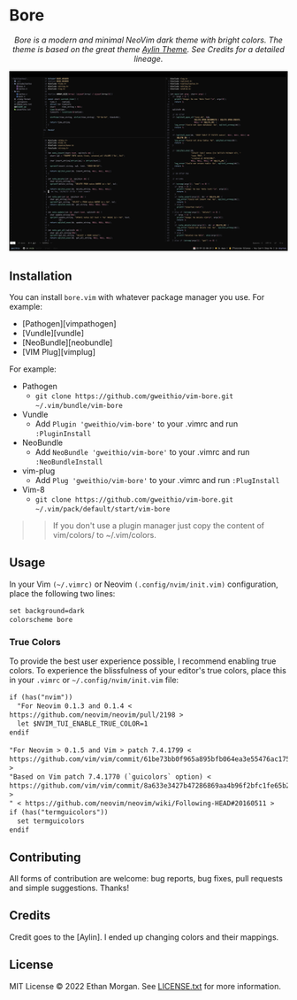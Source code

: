 # Bore

<p align="center">
    <em>Bore is a modern and minimal NeoVim dark theme with bright colors. The theme is based on the great theme <a href="https://github.com/AhmedAbdulrahman/aylin.vim">Aylin Theme</a>. See Credits for a detailed lineage.</em>
</p>

<p align="center">
  <img src="./images/screenshot.png" alt="Screenshot">
</p>

## Installation

You can install `bore.vim` with whatever package manager you use. For example:

- [Pathogen][vimpathogen]
- [Vundle][vundle]
- [NeoBundle][neobundle]
- [VIM Plug][vimplug]

For example:

- Pathogen
  - `git clone https://github.com/gweithio/vim-bore.git ~/.vim/bundle/vim-bore`
- Vundle
  - Add `Plugin 'gweithio/vim-bore'` to your .vimrc and run `:PluginInstall`
- NeoBundle
  - Add `NeoBundle 'gweithio/vim-bore'` to your .vimrc and run `:NeoBundleInstall`
- vim-plug
  - Add `Plug 'gweithio/vim-bore'` to your .vimrc and run `:PlugInstall`
- Vim-8
  - `git clone https://github.com/gweithio/vim-bore.git ~/.vim/pack/default/start/vim-bore`

> > If you don't use a plugin manager just copy the content of vim/colors/ to ~/.vim/colors.

## Usage

In your Vim `(~/.vimrc)` or Neovim `(.config/nvim/init.vim)` configuration, place the following two lines:

```vim
set background=dark
colorscheme bore
```

### True Colors

To provide the best user experience possible, I recommend enabling true colors. To experience the blissfulness of your editor's true colors, place this in your `.vimrc` or `~/.config/nvim/init.vim` file:

```vim
if (has("nvim"))
  "For Neovim 0.1.3 and 0.1.4 < https://github.com/neovim/neovim/pull/2198 >
  let $NVIM_TUI_ENABLE_TRUE_COLOR=1
endif

"For Neovim > 0.1.5 and Vim > patch 7.4.1799 < https://github.com/vim/vim/commit/61be73bb0f965a895bfb064ea3e55476ac175162 >
"Based on Vim patch 7.4.1770 (`guicolors` option) < https://github.com/vim/vim/commit/8a633e3427b47286869aa4b96f2bfc1fe65b25cd >
" < https://github.com/neovim/neovim/wiki/Following-HEAD#20160511 >
if (has("termguicolors"))
  set termguicolors
endif
```

## Contributing

All forms of contribution are welcome: bug reports, bug fixes, pull requests and simple suggestions. Thanks!

## Credits

Credit goes to the [Aylin]. I ended up changing colors and their mappings.

## License

MIT License © 2022 Ethan Morgan. See [LICENSE.txt](./LICENSE.txt) for more information.
